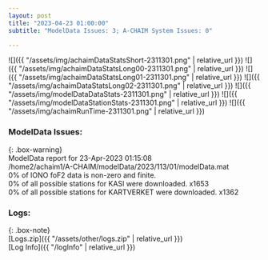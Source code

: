 ```yaml
---
layout: post
title: "2023-04-23 01:00:00"
subtitle: "ModelData Issues: 3; A-CHAIM System Issues: 0"

---
```


![]({{ "/assets/img/achaimDataStatsShort-2311301.png" | relative_url }})
![]({{ "/assets/img/achaimDataStatsLong00-2311301.png" | relative_url }})
![]({{ "/assets/img/achaimDataStatsLong01-2311301.png" | relative_url }})
![]({{ "/assets/img/achaimDataStatsLong02-2311301.png" | relative_url }})
![]({{ "/assets/img/modelDataDataStats-2311301.png" | relative_url }})
![]({{ "/assets/img/modelDataStationStats-2311301.png" | relative_url }})
![]({{ "/assets/img/achaimRunTime-2311301.png" | relative_url }})


### ModelData Issues:  
  
{: .box-warning}  
 ModelData report for 23-Apr-2023 01:15:08   
 /home2/achaim1/A-CHAIM/modelData/2023/113/01/modelData.mat   
 0% of IONO foF2 data is non-zero and finite.   
 0% of all possible stations for KASI were downloaded. x1653   
 0% of all possible stations for KARTVERKET were downloaded. x1362   
  


### Logs:  
  
{: .box-note}  
[Logs.zip]({{ "/assets/other/logs.zip" | relative_url }})  
[Log Info]({{ "/logInfo" | relative_url }})  
